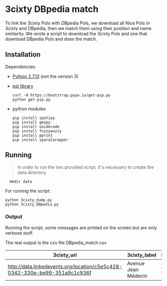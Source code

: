 # 3cixty DBpedia match

To link the 3cixty PoIs with DBpedia PoIs, we download all Nice PoIs in 3cixty and DBpedia, then we match them using their position and name similarity.
We wrote a script to download the 3cixty PoIs and one that download DBpedia PoIs and does the match.

## Installation

Dependencies:
* [Python 2.7.13](https://www.python.org/downloads/) (not the version 3)
* [_pip_ library](https://pip.pypa.io/en/stable/installing/)

      curl -O https://bootstrap.pypa.io/get-pip.py
      python get-pip.py

* python modules

      pip install spotipy
      pip install geopy
      pip install unidecode
      pip install fuzzywuzzy
      pip install pprint
      pip install sparqlwrapper

## Running

> In order to run the two provided script, it's necessary to create the data directory

      mkdir data


For running the script:

    python 3cixty_dump.py
    python 3cixty_DBpedia.py


### Output

Running the script, some messages are printed on the screen but are only verbose stuff.

The real output is the csv file DBpedia_match.csv

| 3cixty_uri | 3cixty_label | DBpedia_label | DBpedia_uri |score|
|---|---|---|---|---|
|http://data.linkedevents.org/location/c5e5c428-0342-330e-be99-351a9c1c936f|	Avenue Jean Médecin	|Avenue Jean-Médecin	|http://DBpedia.org/resource/Avenue_Jean_Médecin	|100.00.00|
